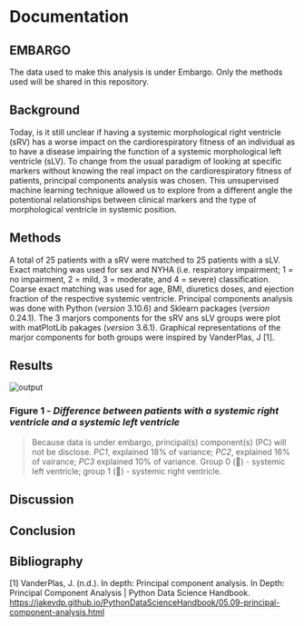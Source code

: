 # Documentation

## **EMBARGO**
The data used to make this analysis is under Embargo. Only the methods used will be shared in this repository.

## Background
Today, is it still unclear if having a systemic morphological right ventricle (sRV) has a worse impact on the cardiorespiratory fitness of an individual as to have a disease impairing the function of a systemic morphological left ventricle (sLV). To change from the usual paradigm of looking at specific markers without knowing the real impact on the cardiorespiratory fitness of patients, principal components analysis was chosen. This unsupervised machine learning technique allowed us to explore from a different angle the potentional relationships between clinical markers and the type of morphological ventricle in systemic position.

## Methods
A total of 25 patients with a sRV were matched to 25 patients with a sLV. Exact matching was used for sex and NYHA (i.e. respiratory impairment; 1 = no impairment, 2 = mild, 3 = moderate, and 4 = severe) classification. Coarse exact matching was used for age, BMI, diuretics doses, and ejection fraction of the respective systemic ventricle. Principal components analysis was done with Python (*version* 3.10.6) and Sklearn packages (*version* 0.24.1). The 3 marjors components for the sRV ans sLV groups were plot with matPlotLib pakages (*version* 3.6.1). Graphical representations of the marjor components for both groups were inspired by VanderPlas, J [1]. 

## Results
![output](https://github.com/Barquena/Master-Thesis/assets/90822097/06d2641b-95c4-4d1c-a651-12373f4e960d)

### Figure 1 - *Difference between patients with a systemic right ventricle and a systemic left ventricle*
> Because data is under embargo, principal(s) component(s) (PC) will not be disclose. *PC1*, explained 18% of variance; *PC2*, explained 16% of vairance; *PC3* explained 10% of variance. Group 0 (🔵) - systemic left ventricle; group 1 (🔴) - systemic right ventricle. 

## Discussion

## Conclusion


## Bibliography

[1] VanderPlas, J. (n.d.). In depth: Principal component analysis. In Depth: Principal Component Analysis | Python Data Science Handbook. https://jakevdp.github.io/PythonDataScienceHandbook/05.09-principal-component-analysis.html 
